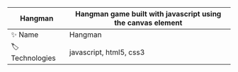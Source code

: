 | Hangman| Hangman game built with javascript using the canvas element |
| -------------  | --- |
| :sparkles: Name        | Hangman
| :label: Technologies | javascript, html5, css3 
